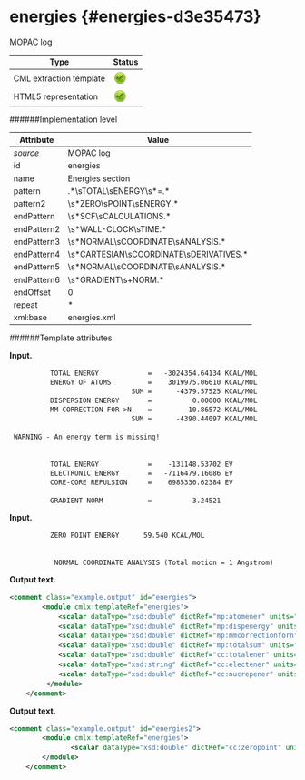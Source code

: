 # energies {#energies-d3e35473}

MOPAC log

| Type                                                                                                                                                | Status                                                                                                                                              |
|----|----|
| CML extraction template                                                                                                                             | ![](/imgs/Total.png)                                                                                                                                |
| HTML5 representation                                                                                                                                | ![](/imgs/Total.png)                                                                                                                                |

######Implementation level

| Attribute                                                                                                                                           | Value                                                                                                                                               |
|----|----|
| *source*                                                                                                                                            | MOPAC log                                                                                                                                           |
| id                                                                                                                                                  | energies                                                                                                                                            |
| name                                                                                                                                                | Energies section                                                                                                                                    |
| pattern                                                                                                                                             | .\*\\sTOTAL\\sENERGY\\s\*=.\*                                                                                                                       |
| pattern2                                                                                                                                            | \\s\*ZERO\\sPOINT\\sENERGY.\*                                                                                                                       |
| endPattern                                                                                                                                          | \\s\*SCF\\sCALCULATIONS.\*                                                                                                                          |
| endPattern2                                                                                                                                         | \\s\*WALL-CLOCK\\sTIME.\*                                                                                                                           |
| endPattern3                                                                                                                                         | \\s\*NORMAL\\sCOORDINATE\\sANALYSIS.\*                                                                                                              |
| endPattern4                                                                                                                                         | \\s\*CARTESIAN\\sCOORDINATE\\sDERIVATIVES.\*                                                                                                        |
| endPattern5                                                                                                                                         | \\s\*NORMAL\\sCOORDINATE\\sANALYSIS.\*                                                                                                              |
| endPattern6                                                                                                                                         | \\s\*GRADIENT\\s+NORM.\*                                                                                                                            |
| endOffset                                                                                                                                           | 0                                                                                                                                                   |
| repeat                                                                                                                                              | \*                                                                                                                                                  |
| xml:base                                                                                                                                            | energies.xml                                                                                                                                        |

######Template attributes

**Input.**

              TOTAL ENERGY            =   -3024354.64134 KCAL/MOL
              ENERGY OF ATOMS         =    3019975.06610 KCAL/MOL
                                  SUM =      -4379.57525 KCAL/MOL
              DISPERSION ENERGY       =          0.00000 KCAL/MOL
              MM CORRECTION FOR >N-   =        -10.86572 KCAL/MOL
                                  SUM =      -4390.44097 KCAL/MOL

     WARNING - An energy term is missing!


              TOTAL ENERGY            =    -131148.53702 EV
              ELECTRONIC ENERGY       =   -7116479.16086 EV
              CORE-CORE REPULSION     =    6985330.62384 EV

              GRADIENT NORM           =          3.24521
        

**Input.**

              ZERO POINT ENERGY      59.540 KCAL/MOL


               NORMAL COORDINATE ANALYSIS (Total motion = 1 Angstrom)   
        

**Output text.**

```xml
<comment class="example.output" id="energies">
        <module cmlx:templateRef="energies">
            <scalar dataType="xsd:double" dictRef="mp:atomener" units="nonsi:hartree">4812.63226533696</scalar>
            <scalar dataType="xsd:double" dictRef="mp:dispenergy" units="nonsi:hartree">0.0</scalar>
            <scalar dataType="xsd:double" dictRef="mp:mmcorrectionforn" units="nonsi:hartree">-0.017315611392</scalar>
            <scalar dataType="xsd:double" dictRef="mp:totalsum" units="nonsi:hartree">-6.996606729791999</scalar>
            <scalar dataType="xsd:double" dictRef="cc:totalener" units="nonsi:hartree">-4819.618085616211</scalar>
            <scalar dataType="xsd:string" dictRef="cc:electener" units="nonsi:hartree">-261525.69025120902</scalar>
            <scalar dataType="xsd:double" dictRef="cc:nucrepener" units="nonsi:hartree">256706.07216559278</scalar>
         </module>         
    </comment>
```

**Output text.**

```xml
<comment class="example.output" id="energies2">
        <module cmlx:templateRef="energies">
               <scalar dataType="xsd:double" dictRef="cc:zeropoint" units="nonsi:hartree">0.094882944</scalar>
        </module>
    </comment>
```
